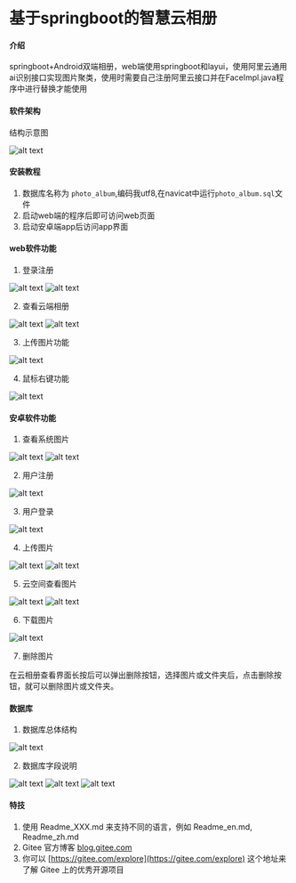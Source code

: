 # 基于springboot的智慧云相册

#### 介绍
springboot+Android双端相册，web端使用springboot和layui，使用阿里云通用ai识别接口实现图片聚类，使用时需要自己注册阿里云接口并在FaceImpl.java程序中进行替换才能使用



#### 软件架构
结构示意图

![alt text](image.png)


#### 安装教程

1.  数据库名称为 `photo_album`,编码我utf8,在navicat中运行`photo_album.sql`文件
2.  启动web端的程序后即可访问web页面
3.  启动安卓端app后访问app界面

#### web软件功能

1.  登录注册

![alt text](image-14.png)
![alt text](image-15.png)

2.  查看云端相册

![alt text](image-16.png)
![alt text](image-17.png)

3.  上传图片功能

![alt text](image-18.png)

4. 鼠标右键功能

![alt text](image-19.png)

#### 安卓软件功能

1.  查看系统图片

![alt text](image-5.png)
![alt text](image-6.png)

2.  用户注册

![alt text](image-7.png)

3.  用户登录

![alt text](image-8.png)

4. 上传图片

![alt text](image-9.png)
![alt text](image-10.png)

5. 云空间查看图片

![alt text](image-11.png)
![alt text](image-12.png)

6. 下载图片

![alt text](image-13.png)

7. 删除图片

在云相册查看界面长按后可以弹出删除按钮，选择图片或文件夹后，点击删除按钮，就可以删除图片或文件夹。

#### 数据库

1.  数据库总体结构

![alt text](image-1.png)

2.  数据库字段说明

![alt text](image-2.png)
![alt text](image-3.png)
![alt text](image-4.png)

#### 特技

1.  使用 Readme\_XXX.md 来支持不同的语言，例如 Readme\_en.md, Readme\_zh.md
2.  Gitee 官方博客 [blog.gitee.com](https://blog.gitee.com)
3.  你可以 [https://gitee.com/explore](https://gitee.com/explore) 这个地址来了解 Gitee 上的优秀开源项目

